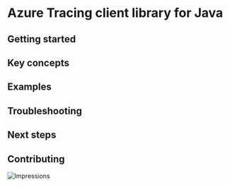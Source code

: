 # Azure Tracing client library for Java

## Getting started

## Key concepts

## Examples

## Troubleshooting

## Next steps

## Contributing

![Impressions](https://azure-sdk-impressions.azurewebsites.net/api/impressions/azure-sdk-for-java/sdk/tracing/tracing-opentelemetry/README.png)
